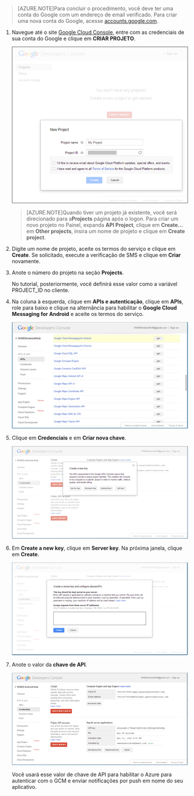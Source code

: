 ﻿

>[AZURE.NOTE]Para concluir o procedimento, você deve ter uma conta do Google com um endereço de email verificado.  Para criar uma nova conta do Google, acesse <a href="http://go.microsoft.com/fwlink/p/?LinkId=268302" target="_blank">accounts.google.com</a>.


1. Navegue até o site <a href="http://cloud.google.com/console" target="_blank">Google Cloud Console</a>, entre com as credenciais de sua conta do Google e clique em **CRIAR PROJETO**.

   	![](./media/notification-hubs-android-get-started/mobile-services-google-new-project.png)   

	>[AZURE.NOTE]Quando tiver um projeto já existente, você será direcionado para a<strong>Projects</strong> página após o logon.  Para criar um novo projeto no Painel, expanda <strong>API Project</strong>, clique em <strong>Create...</strong> em <strong>Other projects</strong>, insira um nome de projeto e clique em <strong>Create project</strong>.

2. Digite um nome de projeto, aceite os termos do serviço e clique em **Create**.  Se solicitado, execute a verificação de SMS e clique em **Criar** novamente.

3. Anote o número do projeto na seção **Projects**. 

	No tutorial, posteriormente, você definirá esse valor como a variável PROJECT_ID no cliente.

4. Na coluna à esquerda, clique em **APIs e autenticação**, clique em **APIs**, role para baixo e clique na alternância para habilitar o **Google Cloud Messaging for Android** e aceite os termos do serviço. 

	![](./media/notification-hubs-android-get-started/mobile-services-google-enable-GCM.png)

5. Clique em **Credenciais** e em **Criar nova chave**. 

   	![](./media/notification-hubs-android-get-started/mobile-services-google-create-server-key.png)

6. Em **Create a new key**, clique em **Server key**.  Na próxima janela, clique em **Create**.

   	![](./media/notification-hubs-android-get-started/mobile-services-google-create-server-key2.png)

7. Anote o valor da **chave de API**.

   	![](./media/notification-hubs-android-get-started/mobile-services-google-create-server-key3.png) 

	Você usará esse valor de chave de API para habilitar o Azure para autenticar com o GCM e enviar notificações por push em nome do seu aplicativo.


<!--HONumber=49-->